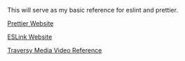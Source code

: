 This will serve as my basic reference for eslint and prettier.

[Prettier Website](https://prettier.io/)

[ESLink Website](https://eslint.org/)

[Traversy Media Video Reference](https://www.youtube.com/watch?v=SydnKbGc7W8)
